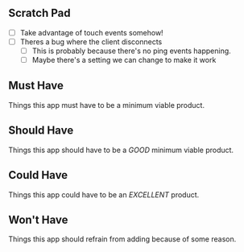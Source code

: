 ## Scratch Pad

- [ ] Take advantage of touch events somehow!
- [ ] Theres a bug where the client disconnects
  - [ ] This is probably because there's no ping events happening.
  - [ ] Maybe there's a setting we can change to make it work

## Must Have

Things this app must have to be a minimum viable product.

## Should Have

Things this app should have to be a *GOOD* minimum viable product.

## Could Have

Things this app could have to be an *EXCELLENT* product.

## Won't Have

Things this app should refrain from adding because of some reason.